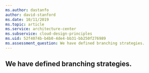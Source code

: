 ```yaml
---
ms.author: dastanfo
author: david-stanford
ms.date: 10/11/2019
ms.topic: article
ms.service: architecture-center
ms.subservice: cloud-design-principles
ms.uid: 52f4074b-b4b0-4de4-bb31-bb250f276989
ms.assessment_question: We have defined branching strategies.
---
```

## We have defined branching strategies.


